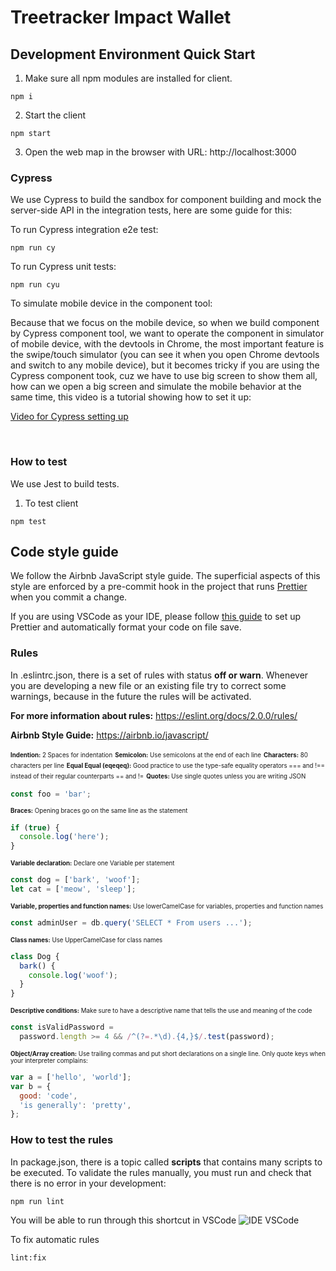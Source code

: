 # Treetracker Impact Wallet

## Development Environment Quick Start

1. Make sure all npm modules are installed for client.

```
npm i
```

2. Start the client

```
npm start
```

3. Open the web map in the browser with URL: http://localhost:3000

### Cypress

We use Cypress to build the sandbox for component building and mock the server-side API in the integration tests, here are some guide for this:

To run Cypress integration e2e test:

```
npm run cy
```

To run Cypress unit tests:

```
npm run cyu
```

To simulate mobile device in the component tool:

Because that we focus on the mobile device, so when we build component by Cypress component tool, we want to operate the component in simulator of mobile device, with the devtools in Chrome, the most important feature is the swipe/touch simulator (you can see it when you open Chrome devtools and switch to any mobile device), but it becomes tricky if you are using the Cypress component took, cuz we have to use big screen to show them all, how can we open a big screen and simulate the mobile behavior at the same time, this video is a tutorial showing how to set it up:

[Video for Cypress setting up](https://www.loom.com/share/a126f0a80c3a4352a3ddf955f88228b9)

&nbsp;
&nbsp;

### How to test

We use Jest to build tests.

1. To test client

```
npm test
```

## Code style guide

We follow the Airbnb JavaScript style guide. The superficial aspects of this style are enforced by a pre-commit hook in the project that runs [Prettier](https://prettier.io/) when you commit a change.

If you are using VSCode as your IDE, please follow [this guide](https://www.digitalocean.com/community/tutorials/how-to-format-code-with-prettier-in-visual-studio-code) to set up Prettier and automatically format your code on file save.

### Rules

In .eslintrc.json, there is a set of rules with status **off or warn**. Whenever you are developing a new file or an existing file try to correct some warnings, because in the future the rules will be activated.

**For more information about rules:** https://eslint.org/docs/2.0.0/rules/

**Airbnb Style Guide:** https://airbnb.io/javascript/

<sub><sup>**Indention:** 2 Spaces for indentation</sup></sub>
<sub><sup>**Semicolon:** Use semicolons at the end of each line</sup></sub>
<sub><sup>**Characters:** 80 characters per line</sup></sub>
<sub><sup>**Equal Equal (eqeqeq):** Good practice to use the type-safe equality operators === and !== instead of their regular counterparts == and !=</sup></sub>
<sub><sup>**Quotes:** Use single quotes unless you are writing JSON</sup></sub>

```js
const foo = 'bar';
```

<sub><sup>**Braces:** Opening braces go on the same line as the statement</sup></sub>

```js
if (true) {
  console.log('here');
}
```

<sup><sub>**Variable declaration:** Declare one Variable per statement</sup></sub>

```js
const dog = ['bark', 'woof'];
let cat = ['meow', 'sleep'];
```

<sup><sub>**Variable, properties and function names:** Use lowerCamelCase for variables, properties and function names</sup></sub>

```js
const adminUser = db.query('SELECT * From users ...');
```

<sup><sub>**Class names:** Use UpperCamelCase for class names</sup></sub>

```js
class Dog {
  bark() {
    console.log('woof');
  }
}
```

<sup><sub>**Descriptive conditions:** Make sure to have a descriptive name that tells the use and meaning of the code</sup></sub>

```js
const isValidPassword =
  password.length >= 4 && /^(?=.*\d).{4,}$/.test(password);
```

<sup><sub>**Object/Array creation:** Use trailing commas and put short declarations on a single line. Only quote keys when your interpreter complains:</sup></sub>

```js
var a = ['hello', 'world'];
var b = {
  good: 'code',
  'is generally': 'pretty',
};
```

### How to test the rules

In package.json, there is a topic called **scripts** that contains many scripts to be executed.
To validate the rules manually, you must run and check that there is no error in your development:

```
npm run lint
```

You will be able to run through this shortcut in VSCode
![IDE VSCode](./public/images/VSCode_NPM_Script.png)

To fix automatic rules

```
lint:fix
```
